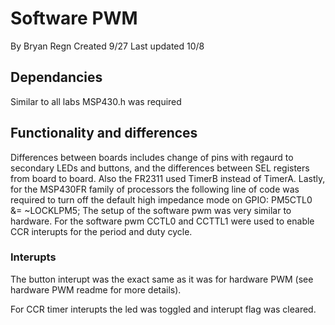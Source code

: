 # Software PWM
By Bryan Regn
Created 9/27
Last updated 10/8

## Dependancies
Similar to all labs MSP430.h was required 

## Functionality and differences 
Differences between boards includes change of pins with regaurd to secondary LEDs and buttons, and the differences between SEL registers from board to board. Also the FR2311 used TimerB instead of TimerA. Lastly, for the MSP430FR family of processors the following line of code was required to turn off the default high impedance mode on GPIO: PM5CTL0 &= ~LOCKLPM5;
The setup of the software pwm was very similar to hardware. For the software pwm CCTL0 and CCTTL1 were used to enable CCR interupts for the period and duty cycle.  

### Interupts 
The button interupt was the exact same as it was for hardware PWM (see hardware PWM readme for more details). 

For CCR timer interupts the led was toggled and interupt flag was cleared.
